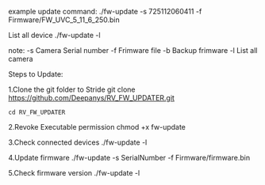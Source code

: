 example update command:
./fw-update -s 725112060411 -f Firmware/FW_UVC_5_11_6_250.bin

List all device
./fw-update -l

note:
 -s <string>	Camera Serial number
 -f <string>	Frimware file
 -b <string>	Backup frimware
 -l  		List all camera



Steps to Update:

1.Clone the git folder to Stride
	git clone https://github.com/Deepanys/RV_FW_UPDATER.git

	cd RV_FW_UPDATER

2.Revoke Executable permission
	chmod +x fw-update

3.Check connected devices
	./fw-update -l

4.Update firmware
	./fw-update -s SerialNumber -f Firmware/firmware.bin

5.Check firmware version
	./fw-update -l
	
